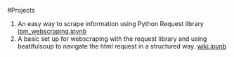 #Projects 



1. An easy way to scrape information using Python Request library [ibm_webscraping.ipynb](https://github.com/andmedina/webscraping_projects/blob/main/ibm_webscraping.ipynb)
2. A basic set up for webscraping with the request library and using beatifulsoup to navigate the html request in a structured way. [wiki.ipynb](https://github.com/andmedina/webscraping_projects/blob/main/wiki.ipynb)
